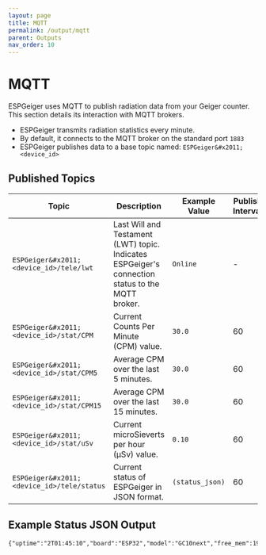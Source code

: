 ```yaml
---
layout: page
title: MQTT
permalink: /output/mqtt
parent: Outputs
nav_order: 10
---
```


# MQTT

ESPGeiger uses MQTT to publish radiation data from your Geiger counter. This section details its interaction with MQTT brokers.

- ESPGeiger transmits radiation statistics every minute.
- By default, it connects to the MQTT broker on the standard port `1883`
- ESPGeiger publishes data to a base topic named: `ESPGeiger&#x2011;<device_id>`

## Published Topics

| Topic | Description |  Example Value | Publish Interval |
|---|---|---|---|
`ESPGeiger&#x2011;<device_id>/tele/lwt` | Last Will and Testament (LWT) topic. Indicates ESPGeiger's connection status to the MQTT broker. | `Online` | -
`ESPGeiger&#x2011;<device_id>/stat/CPM` | Current Counts Per Minute (CPM) value. | `30.0` | 60
`ESPGeiger&#x2011;<device_id>/stat/CPM5` | Average CPM over the last 5 minutes. | `30.0` | 60
`ESPGeiger&#x2011;<device_id>/stat/CPM15` | Average CPM over the last 15 minutes. | `30.0` | 60
`ESPGeiger&#x2011;<device_id>/stat/uSv` | Current microSieverts per hour (μSv) value. | `0.10` | 60
`ESPGeiger&#x2011;<device_id>/tele/status` | Current status of ESPGeiger in JSON format. | `(status_json)` | 60

## Example Status JSON Output

```
{"uptime":"2T01:45:10","board":"ESP32","model":"GC10next","free_mem":191552,"ssid":"Wifi","ip":"192.168.1.123","rssi":-24}
````